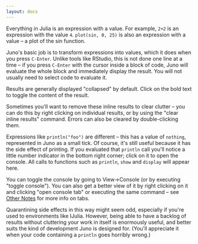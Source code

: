 ```yaml
---
layout: docs
---
```

Everything in Julia is an expression with a value. For example, `2+2` is an expression with the value `4`. `plot(sin, 0, 25)` is also an expression with a value – a plot of the sin function.

Juno's basic job is to transform expressions into values, which it does when you press `C-Enter`. Unlike tools like RStudio, this is not done one line at a time – if you press `C-Enter` with the cursor inside a block of code, Juno will evaluate the whole block and immediately display the result. You will not usually need to select code to evaluate it.

Results are generally displayed "collapsed" by default. Click on the bold text to toggle the content of the result.

Sometimes you'll want to remove these inline results to clear clutter – you can do this by right clicking on individual results, or by using the "clear inline results" command. Errors can also be cleared by double-clicking them.

Expressions like `println("foo")` are different – this has a value of `nothing`, represented in Juno as a small tick. Of course, it's still useful because it has the side effect of printing. If you evaluated that `println` call you'll notice a little number indicator in the bottom right corner; click on it to open the console. All calls to functions such as `println`, `show` and `display` will appear here.

You can toggle the console by going to View→Console (or by executing "toggle console"). You can also get a better view of it by right clicking on it and clicking "open console tab" or executing the same command – see [Other Notes](notes.html) for more info on tabs.

Quarantining side effects in this way might seem odd, especially if you're used to environments like IJulia. However, being able to have a backlog of results without cluttering your work in itself is enormously useful, and better suits the kind of development Juno is designed for. (You'll appreciate it when your code containing a `println` goes horribly wrong.)
